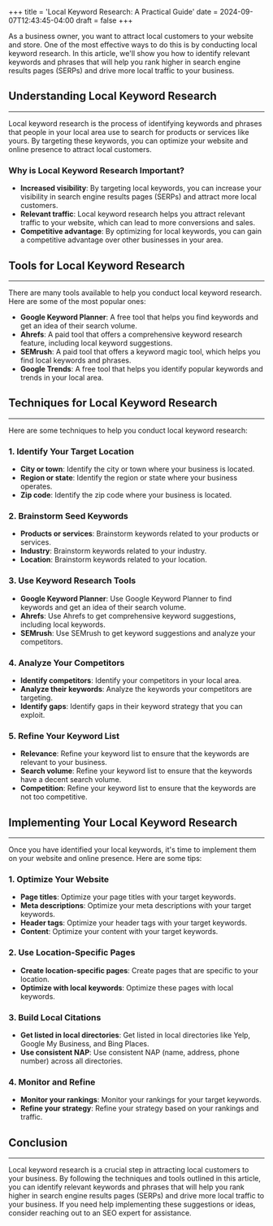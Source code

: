 +++
title = 'Local Keyword Research: A Practical Guide'
date = 2024-09-07T12:43:45-04:00
draft = false
+++

As a business owner, you want to attract local customers to your website and store. One of the most effective ways to do this is by conducting local keyword research. In this article, we'll show you how to identify relevant keywords and phrases that will help you rank higher in search engine results pages (SERPs) and drive more local traffic to your business.

## Understanding Local Keyword Research
------------------------------------

Local keyword research is the process of identifying keywords and phrases that people in your local area use to search for products or services like yours. By targeting these keywords, you can optimize your website and online presence to attract local customers.

### Why is Local Keyword Research Important?

* **Increased visibility**: By targeting local keywords, you can increase your visibility in search engine results pages (SERPs) and attract more local customers.
* **Relevant traffic**: Local keyword research helps you attract relevant traffic to your website, which can lead to more conversions and sales.
* **Competitive advantage**: By optimizing for local keywords, you can gain a competitive advantage over other businesses in your area.

## Tools for Local Keyword Research
-----------------------------------

There are many tools available to help you conduct local keyword research. Here are some of the most popular ones:

* **Google Keyword Planner**: A free tool that helps you find keywords and get an idea of their search volume.
* **Ahrefs**: A paid tool that offers a comprehensive keyword research feature, including local keyword suggestions.
* **SEMrush**: A paid tool that offers a keyword magic tool, which helps you find local keywords and phrases.
* **Google Trends**: A free tool that helps you identify popular keywords and trends in your local area.

## Techniques for Local Keyword Research
-----------------------------------------

Here are some techniques to help you conduct local keyword research:

### 1. Identify Your Target Location

* **City or town**: Identify the city or town where your business is located.
* **Region or state**: Identify the region or state where your business operates.
* **Zip code**: Identify the zip code where your business is located.

### 2. Brainstorm Seed Keywords

* **Products or services**: Brainstorm keywords related to your products or services.
* **Industry**: Brainstorm keywords related to your industry.
* **Location**: Brainstorm keywords related to your location.

### 3. Use Keyword Research Tools

* **Google Keyword Planner**: Use Google Keyword Planner to find keywords and get an idea of their search volume.
* **Ahrefs**: Use Ahrefs to get comprehensive keyword suggestions, including local keywords.
* **SEMrush**: Use SEMrush to get keyword suggestions and analyze your competitors.

### 4. Analyze Your Competitors

* **Identify competitors**: Identify your competitors in your local area.
* **Analyze their keywords**: Analyze the keywords your competitors are targeting.
* **Identify gaps**: Identify gaps in their keyword strategy that you can exploit.

### 5. Refine Your Keyword List

* **Relevance**: Refine your keyword list to ensure that the keywords are relevant to your business.
* **Search volume**: Refine your keyword list to ensure that the keywords have a decent search volume.
* **Competition**: Refine your keyword list to ensure that the keywords are not too competitive.

## Implementing Your Local Keyword Research
---------------------------------------------

Once you have identified your local keywords, it's time to implement them on your website and online presence. Here are some tips:

### 1. Optimize Your Website

* **Page titles**: Optimize your page titles with your target keywords.
* **Meta descriptions**: Optimize your meta descriptions with your target keywords.
* **Header tags**: Optimize your header tags with your target keywords.
* **Content**: Optimize your content with your target keywords.

### 2. Use Location-Specific Pages

* **Create location-specific pages**: Create pages that are specific to your location.
* **Optimize with local keywords**: Optimize these pages with local keywords.

### 3. Build Local Citations

* **Get listed in local directories**: Get listed in local directories like Yelp, Google My Business, and Bing Places.
* **Use consistent NAP**: Use consistent NAP (name, address, phone number) across all directories.

### 4. Monitor and Refine

* **Monitor your rankings**: Monitor your rankings for your target keywords.
* **Refine your strategy**: Refine your strategy based on your rankings and traffic.

## Conclusion
----------

Local keyword research is a crucial step in attracting local customers to your business. By following the techniques and tools outlined in this article, you can identify relevant keywords and phrases that will help you rank higher in search engine results pages (SERPs) and drive more local traffic to your business. If you need help implementing these suggestions or ideas, consider reaching out to an SEO expert for assistance.